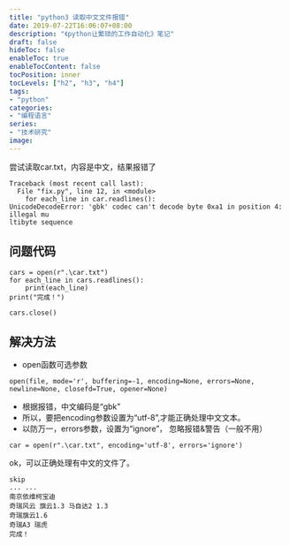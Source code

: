 ```yaml
---
title: "python3 读取中文文件报错"
date: 2019-07-22T16:06:07+08:00
description: "《python让繁琐的工作自动化》笔记"
draft: false
hideToc: false
enableToc: true
enableTocContent: false
tocPosition: inner
tocLevels: ["h2", "h3", "h4"]
tags:
- "python"
categories:
- "编程语言"
series:
- "技术研究"
image: 
---
```


尝试读取car.txt，内容是中文，结果报错了
```
Traceback (most recent call last):
  File "fix.py", line 12, in <module>
    for each_line in car.readlines():
UnicodeDecodeError: 'gbk' codec can't decode byte 0xa1 in position 4: illegal mu
ltibyte sequence
```
## 问题代码

```
cars = open(r".\car.txt")
for each_line in cars.readlines():
	print(each_line)
print("完成！")

cars.close()
```
## 解决方法
- open函数可选参数
```
open(file, mode='r', buffering=-1, encoding=None, errors=None, newline=None, closefd=True, opener=None)
```
- 根据报错，中文编码是“gbk”
- 所以，要把encoding参数设置为“utf-8”,才能正确处理中文文本。
- 以防万一，errors参数，设置为“ignore”， 忽略报错&警告（一般不用）

```
car = open(r".\car.txt", encoding='utf-8', errors='ignore')
```
ok，可以正确处理有中文的文件了。

```
skip
... ...
南京依维柯宝迪
奇瑞风云 旗云1.3 马自达2 1.3
奇瑞旗云1.6
奇瑞A3 瑞虎
完成！
```